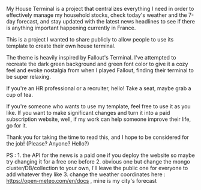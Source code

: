 My House Terminal is a project that centralizes everything I need in order to effectively manage my household stocks, check today's weather and the 7-day forecast, and stay updated with the latest news headlines to see if there is anything important happening currently in France.

This is a project I wanted to share publicly to allow people to use its template to create their own house terminal.

The theme is heavily inspired by Fallout's Terminal. I've attempted to recreate the dark green background and green font color to give it a cozy feel and evoke nostalgia from when I played Fallout, finding their terminal to be super relaxing.

If you're an HR professional or a recruiter, hello! Take a seat, maybe grab a cup of tea.

If you're someone who wants to use my template, feel free to use it as you like. If you want to make significant changes and turn it into a paid subscription website, well, if my work can help someone improve their life, go for it.

Thank you for taking the time to read this, and I hope to be considered for the job! (Please? Anyone? Hello?)

PS : 1. the API for the news is a paid one if you deploy the website so maybe try changing it for a free one before 
     2. obvious one but change the mongo cluster/DB/collection to your own, I'll leave the public one for everyone to add whatever they like
     3. change the weather coordinates here : https://open-meteo.com/en/docs , mine is my city's forecast
